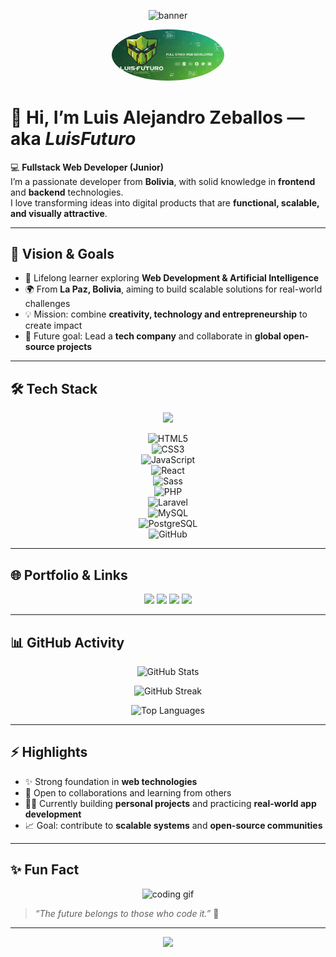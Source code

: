 <!-- Banner superior con animación -->
<p align="center">
  <img src="https://capsule-render.vercel.app/api?type=waving&color=0:00FF87,100:006633&height=200&section=header&text=Luis%20Futuro%20🚀&fontSize=45&fontColor=FFFFFF&animation=fadeIn&fontAlignY=40" alt="banner"/>
</p>

<!-- Logo personal -->
<p align="center">
  <img src="./background.jpg" alt="Luis Futuro Logo" width="180" style="border-radius:50%;"/>
</p>

# 👋 Hi, I’m Luis Alejandro Zeballos — aka *LuisFuturo*  

💻 **Fullstack Web Developer (Junior)**  
I’m a passionate developer from **Bolivia**, with solid knowledge in **frontend** and **backend** technologies.  
I love transforming ideas into digital products that are **functional, scalable, and visually attractive**.  

---

## 🌌 Vision & Goals  

- 🌱 Lifelong learner exploring **Web Development & Artificial Intelligence**  
- 🌍 From **La Paz, Bolivia**, aiming to build scalable solutions for real-world challenges  
- 💡 Mission: combine **creativity, technology and entrepreneurship** to create impact  
- 🔮 Future goal: Lead a **tech company** and collaborate in **global open-source projects**  

---

## 🛠️ Tech Stack  

<p align="center">
  <img src="https://skillicons.dev/icons?i=html,css,js,react,sass,php,laravel,mysql,postgresql,github&theme=dark" />
</p>

<div align="center">

![HTML5](https://img.shields.io/badge/HTML5-0D1117?style=for-the-badge&logo=html5&logoColor=E34F26)  
![CSS3](https://img.shields.io/badge/CSS3-0D1117?style=for-the-badge&logo=css3&logoColor=1572B6)  
![JavaScript](https://img.shields.io/badge/JavaScript-0D1117?style=for-the-badge&logo=javascript&logoColor=F7DF1E)  
![React](https://img.shields.io/badge/React-0D1117?style=for-the-badge&logo=react&logoColor=61DAFB)  
![Sass](https://img.shields.io/badge/Sass-0D1117?style=for-the-badge&logo=sass&logoColor=CC6699)  
![PHP](https://img.shields.io/badge/PHP-0D1117?style=for-the-badge&logo=php&logoColor=777BB4)  
![Laravel](https://img.shields.io/badge/Laravel-0D1117?style=for-the-badge&logo=laravel&logoColor=FF2D20)  
![MySQL](https://img.shields.io/badge/MySQL-0D1117?style=for-the-badge&logo=mysql&logoColor=4479A1)  
![PostgreSQL](https://img.shields.io/badge/PostgreSQL-0D1117?style=for-the-badge&logo=postgresql&logoColor=316192)  
![GitHub](https://img.shields.io/badge/GitHub-0D1117?style=for-the-badge&logo=github&logoColor=white)  

</div>

---

## 🌐 Portfolio & Links  

<p align="center">
  <a href="https://portfolio-luis-zeballos.netlify.app/"><img src="https://img.shields.io/badge/Portfolio-00FF87?style=for-the-badge&logo=netlify&logoColor=white" /></a>
  <a href="https://www.linkedin.com/in/luis-alejandro-zeballos-quiroz-324bab2b9"><img src="https://img.shields.io/badge/LinkedIn-0A66C2?style=for-the-badge&logo=linkedin&logoColor=white" /></a>
  <a href="https://instagram.com/zalexui"><img src="https://img.shields.io/badge/Instagram-DD2A7B?style=for-the-badge&logo=instagram&logoColor=white" /></a>
  <a href="https://wa.me/59171556955"><img src="https://img.shields.io/badge/WhatsApp-25D366?style=for-the-badge&logo=whatsapp&logoColor=white" /></a>
</p>

---

## 📊 GitHub Activity  

<p align="center">
  <img src="https://github-readme-stats.vercel.app/api?username=LuisFuturo&show_icons=true&theme=green_nur&hide_border=true&bg_color=0D1117&title_color=00FF87&icon_color=00FF87" alt="GitHub Stats" />
</p>

<p align="center">
  <img src="https://github-readme-streak-stats.herokuapp.com?user=LuisFuturo&theme=github-dark-green&hide_border=true&date_format=M%20j%5B%2C%20Y%5D&ring=00FF87&fire=00FF87&currStreakLabel=00FF87" alt="GitHub Streak" />
</p>

<p align="center">
  <img src="https://github-readme-stats.vercel.app/api/top-langs/?username=LuisFuturo&layout=compact&theme=green_nur&hide_border=true&bg_color=0D1117&title_color=00FF87" alt="Top Languages" />
</p>

---

## ⚡ Highlights  

- ✨ Strong foundation in **web technologies**  
- 🤝 Open to collaborations and learning from others  
- 🧑‍💻 Currently building **personal projects** and practicing **real-world app development**  
- 📈 Goal: contribute to **scalable systems** and **open-source communities**  

---

## ✨ Fun Fact  

<p align="center">
  <img src="https://media.giphy.com/media/coxQHKASG60HrHtvkt/giphy.gif" width="400" alt="coding gif"/>
</p>

> *“The future belongs to those who code it.”* 🚀  

---

<!-- Footer con efecto -->
<p align="center">
  <img src="https://capsule-render.vercel.app/api?type=waving&color=0:006633,100:00FF87&height=120&section=footer" />
</p>
